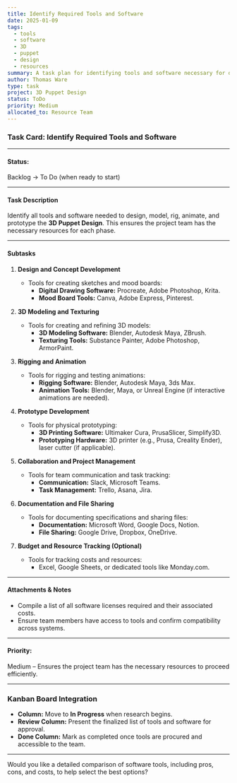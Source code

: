 ```yaml
---
title: Identify Required Tools and Software
date: 2025-01-09
tags:
  - tools
  - software
  - 3D
  - puppet
  - design
  - resources
summary: A task plan for identifying tools and software necessary for designing, modeling, animating, and prototyping the 3D Puppet Design project.
author: Thomas Ware
type: task
project: 3D Puppet Design
status: ToDo
priority: Medium
allocated_to: Resource Team
---
```

### **Task Card: Identify Required Tools and Software**

---

#### **Status:**

Backlog → To Do (when ready to start)

---

#### **Task Description**

Identify all tools and software needed to design, model, rig, animate, and prototype the **3D Puppet Design**. This ensures the project team has the necessary resources for each phase.

---

#### **Subtasks**

1. **Design and Concept Development**
    
    - Tools for creating sketches and mood boards:
        - **Digital Drawing Software:** Procreate, Adobe Photoshop, Krita.
        - **Mood Board Tools:** Canva, Adobe Express, Pinterest.
2. **3D Modeling and Texturing**
    
    - Tools for creating and refining 3D models:
        - **3D Modeling Software:** Blender, Autodesk Maya, ZBrush.
        - **Texturing Tools:** Substance Painter, Adobe Photoshop, ArmorPaint.
3. **Rigging and Animation**
    
    - Tools for rigging and testing animations:
        - **Rigging Software:** Blender, Autodesk Maya, 3ds Max.
        - **Animation Tools:** Blender, Maya, or Unreal Engine (if interactive animations are needed).
4. **Prototype Development**
    
    - Tools for physical prototyping:
        - **3D Printing Software:** Ultimaker Cura, PrusaSlicer, Simplify3D.
        - **Prototyping Hardware:** 3D printer (e.g., Prusa, Creality Ender), laser cutter (if applicable).
5. **Collaboration and Project Management**
    
    - Tools for team communication and task tracking:
        - **Communication:** Slack, Microsoft Teams.
        - **Task Management:** Trello, Asana, Jira.
6. **Documentation and File Sharing**
    
    - Tools for documenting specifications and sharing files:
        - **Documentation:** Microsoft Word, Google Docs, Notion.
        - **File Sharing:** Google Drive, Dropbox, OneDrive.
7. **Budget and Resource Tracking (Optional)**
    
    - Tools for tracking costs and resources:
        - Excel, Google Sheets, or dedicated tools like Monday.com.

---

#### **Attachments & Notes**

- Compile a list of all software licenses required and their associated costs.
- Ensure team members have access to tools and confirm compatibility across systems.

---

#### **Priority:**

Medium – Ensures the project team has the necessary resources to proceed efficiently.

---

### **Kanban Board Integration**

- **Column:** Move to **In Progress** when research begins.
- **Review Column:** Present the finalized list of tools and software for approval.
- **Done Column:** Mark as completed once tools are procured and accessible to the team.

---

Would you like a detailed comparison of software tools, including pros, cons, and costs, to help select the best options?